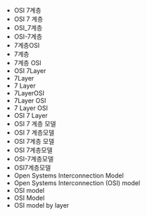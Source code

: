- OSI 7계층
- OSI 7 계층
- OSI_7계층
- OSI-7계층
- 7계층OSI 
- 7계층
- 7계층 OSI 
- OSI 7Layer
- 7Layer
- 7 Layer
- 7LayerOSI 
- 7Layer OSI 
- 7 Layer OSI 
- OSI 7 Layer
- OSI 7 계층 모델
- OSI 7 계층모델
- OSI 7계층 모델
- OSI 7계층모델
- OSI-7계층모델
- OSI7계층모델
- Open Systems Interconnection Model
- Open Systems Interconnection (OSI) model
- OSI model
- OSI Model
- OSI model by layer